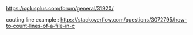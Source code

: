 https://cplusplus.com/forum/general/31920/


couting line example :
https://stackoverflow.com/questions/3072795/how-to-count-lines-of-a-file-in-c